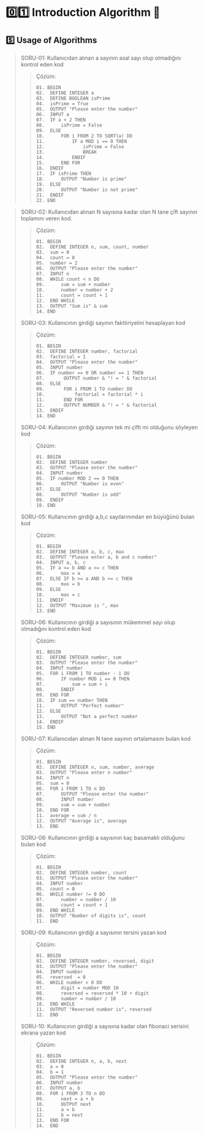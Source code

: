 # :zero::one: Introduction Algorithm :bookmark:
## :five: Usage of Algorithms

> SORU-01: Kullanıcıdan alınan a sayının asal sayı olup olmadığını kontrol eden kod
>> Çözüm:
>> ```pseudocode
>> 01. BEGIN
>> 02.  DEFINE INTEGER a
>> 03.  DEFINE BOOLEAN isPrime
>> 04.  isPrime = True
>> 05.  OUTPUT "Please enter the number"
>> 06.  INPUT a
>> 07.  IF a < 2 THEN
>> 08.      isPrime = False
>> 09.  ELSE
>> 10.      FOR i FROM 2 TO SQRT(a) DO
>> 11.          IF a MOD i == 0 THEN
>> 12.              isPrime = False
>> 13.              BREAK
>> 14.          ENDIF
>> 15.      END FOR
>> 16.  ENDIF
>> 17.  IF isPrime THEN
>> 18.      OUTPUT "Number is prime"
>> 19.  ELSE
>> 20.      OUTPUT "Number is not prime"
>> 21.  ENDIF
>> 22. END
>> ```

> SORU-02: Kullanıcıdan alınan N sayısına kadar olan N tane çift sayının toplamını veren kod.
>> Çözüm:
>> ```pseudocode
>> 01. BEGIN
>> 02.  DEFINE INTEGER n, sum, count, number
>> 03.  sum = 0
>> 04.  count = 0
>> 05.  number = 2
>> 06.  OUTPUT "Please enter the number"
>> 07.  INPUT n
>> 08.  WHILE count < n DO
>> 09.      sum = sum + number
>> 10.      number = number + 2
>> 11.      count = count + 1
>> 12.  END WHILE
>> 13.  OUTPUT "Sum is" & sum
>> 14. END
>> ```
>> 
> SORU-03: Kullanıcının girdiği sayının faktöriyelini hesaplayan kod
>> Çözüm:
>> ```pseudocode
>> 01. BEGIN
>> 02.  DEFINE INTEGER number, factorial
>> 03.  factorial = 1
>> 04.  OUTPUT "Please enter the number"
>> 05.  INPUT number
>> 06.  IF number == 0 OR number == 1 THEN
>> 07.       OUTPUT number & "! = " & factorial
>> 08.  ELSE
>> 09.       FOR i FROM 1 TO number DO
>> 10.           factorial = factorial * i
>> 11.       END FOR
>> 12.       OUTPUT NUMBER & "! = " & factorial
>> 13.  ENDIF
>> 14. END
>> ```
>>
> SORU-04: Kullanıcının girdiği sayının tek mi çifti mi olduğunu söyleyen kod
>> Çözüm:
>> ```pseudocode
>> 01. BEGIN
>> 02.  DEFINE INTEGER number
>> 03.  OUTPUT "Please enter the number"
>> 04.  INPUT number
>> 05.  IF number MOD 2 == 0 THEN
>> 06.      OUTPUT "Number is even"
>> 07.  ELSE
>> 08.      OUTPUT "Number is odd"
>> 09.  ENDIF
>> 10. END
>> ```
>>
> SORU-05: Kullanıcının girdiği a,b,c sayılarınından en büyüğünü bulan kod
>> Çözüm:
>> ```pseudocode
>> 01. BEGIN
>> 02.  DEFINE INTEGER a, b, c, max
>> 03.  OUTPUT "Please enter a, b and c number"
>> 04.  INPUT a, b, c
>> 05.  IF a >= b AND a >= c THEN
>> 06.      max = a
>> 07.  ELSE IF b >= a AND b >= c THEN
>> 08.      max = b
>> 09.  ELSE
>> 10.      max = c
>> 11.  ENDIF
>> 12.  OUTPUT "Maximum is ", max
>> 13. END
>> ```
>>
> SORU-06: Kullanıcının girdiği a sayısının mükemmel sayı olup olmadığını kontrol eden kod
>> Çözüm:
>> ```pseudocode
>> 01. BEGIN
>> 02.  DEFINE INTEGER number, sum
>> 03.  OUTPUT "Please enter the number"
>> 04.  INPUT number
>> 05.  FOR i FROM 1 TO number - 1 DO
>> 06.      IF number MOD i == 0 THEN
>> 07.          sum = sum + i
>> 08.      ENDIF
>> 09.  END FOR
>> 10.  IF sum == number THEN
>> 11.      OUTPUT "Perfect number"
>> 12.  ELSE
>> 13.      OUTPUT "Not a perfect number
>> 14.  ENDIF
>> 15. END
>> ```
>>
> SORU-07: Kullanıcıdan alınan N tane sayının ortalamasını bulan kod
>> Çözüm:
>> ```pseudocode
>> 01. BEGIN
>> 02.  DEFINE INTEGER n, sum, number, average
>> 03.  OUTPUT "Please enter n number"
>> 04.  INPUT n
>> 05.  sum = 0
>> 06.  FOR i FROM 1 TO n DO
>> 07.      OUTPUT "Please enter the number"
>> 08.      INPUT number
>> 09.      sum = sum + number
>> 10.  END FOR
>> 11.  average = sum / n
>> 12.  OUTPUT "Average is", average
>> 13.  END
>> ```
>>
> SORU-08: Kullanıcının girdiği a sayısının kaç basamaklı olduğunu bulan kod
>> Çözüm:
>> ```pseudocode
>> 01. BEGIN
>> 02.  DEFINE INTEGER number, count
>> 03.  OUTPUT "Please enter the number"
>> 04.  INPUT number
>> 05.  count = 0
>> 06.  WHILE number != 0 DO
>> 07.      number = number / 10
>> 08.      count = count + 1
>> 09.  END WHILE
>> 10.  OUTPUT "Number of digits is", count
>> 11.  END
>> ```
>>
> SORU-09: Kullanıcının girdiği a sayısının tersini yazan kod
>> Çözüm:
>> ```pseudocode
>> 01. BEGIN
>> 02.  DEFINE INTEGER number, reversed, digit 
>> 03.  OUTPUT "Please enter the number"
>> 04.  INPUT number
>> 05.  reversed  = 0
>> 06.  WHILE number > 0 DO
>> 07.      digit = number MOD 10
>> 08.      reversed = reversed * 10 + digit
>> 09.      number = number / 10
>> 10.  END WHILE
>> 11.  OUTPUT "Reversed number is", reversed
>> 12.  END
>> ```
>>
> SORU-10: Kullanıcının girdiği a sayısına kadar olan fibonaci serisini ekrana yazan kod
>> Çözüm:
>> ```pseudocode
>> 01. BEGIN
>> 02.  DEFINE INTEGER n, a, b, next 
>> 03.  a = 0
>> 04.  b = 1
>> 05.  OUTPUT "Please enter the number"
>> 06.  INPUT number 
>> 07.  OUTPUT a, b
>> 08.  FOR i FROM 3 TO n DO
>> 09.      next = a + b
>> 10.      OUTPUT next
>> 11.      a = b
>> 12.      b = next
>> 13.  END FOR
>> 14.  END
>> ```